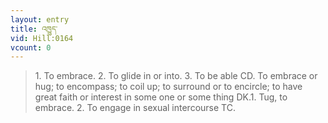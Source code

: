 ```yaml
---
layout: entry
title: འཁྱུད་
vid: Hill:0164
vcount: 0
---
```

> 1\. To embrace\. 2\. To glide in or into\. 3\. To be able CD\. To embrace or hug; to encompass; to coil up; to surround or to encircle; to have great faith or interest in some one or some thing DK\.1\. Tug, to embrace\. 2\. To engage in sexual intercourse TC\.



